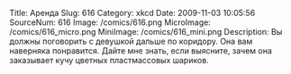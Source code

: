 Title: Аренда 
Slug: 616 
Category: xkcd 
Date: 2009-11-03 10:05:56 
SourceNum: 616 
Image: /comics/616.png 
MicroImage: /comics/616_micro.png 
MiniImage: /comics/616_mini.png 
Description: Вы должны поговорить с девушкой дальше по коридору. Она вам наверняка понравится. Дайте мне знать, если выясните, зачем она заказывает кучу цветных пластмассовых шариков. 

